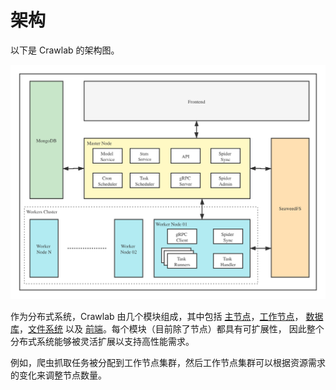 # 架构

以下是 Crawlab 的架构图。

![Architecture](img/crawlab-architecture.png)

作为分布式系统，Crawlab 由几个模块组成，其中包括 [主节点](../node/master-node)，[工作节点](../node/worker-node)，
[数据库](../database)，[文件系统](../filesystem) 以及 [前端](../frontend)。每个模块（目前除了节点）都具有可扩展性，
因此整个分布式系统能够被灵活扩展以支持高性能需求。

例如，爬虫抓取任务被分配到工作节点集群，然后工作节点集群可以根据资源需求的变化来调整节点数量。
